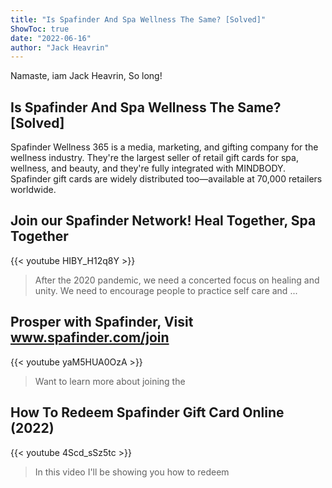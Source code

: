 ```yaml
---
title: "Is Spafinder And Spa Wellness The Same? [Solved]"
ShowToc: true 
date: "2022-06-16"
author: "Jack Heavrin" 
---
```


Namaste, iam Jack Heavrin, So long!
## Is Spafinder And Spa Wellness The Same? [Solved]
Spafinder Wellness 365 is a media, marketing, and gifting company for the wellness industry. They're the largest seller of retail gift cards for spa, wellness, and beauty, and they're fully integrated with MINDBODY. Spafinder gift cards are widely distributed too—available at 70,000 retailers worldwide.

## Join our Spafinder Network! Heal Together, Spa Together
{{< youtube HIBY_H12q8Y >}}
>After the 2020 pandemic, we need a concerted focus on healing and unity. We need to encourage people to practice self care and ...

## Prosper with Spafinder, Visit www.spafinder.com/join
{{< youtube yaM5HUA0OzA >}}
>Want to learn more about joining the 

## How To Redeem Spafinder Gift Card Online (2022)
{{< youtube 4Scd_sSz5tc >}}
>In this video I'll be showing you how to redeem 

